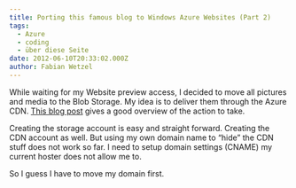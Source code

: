 ```yaml
---
title: Porting this famous blog to Windows Azure Websites (Part 2)
tags:
  - Azure
  - coding
  - über diese Seite
date: 2012-06-10T20:33:02.000Z
author: Fabian Wetzel
---
```


While waiting for my Website preview access, I decided to move all pictures and media to the Blob Storage. My idea is to deliver them through the Azure CDN. [This blog post](http://www.wadewegner.com/2011/08/using-windows-azure-blob-storage-and-cdn-with-wordpress/) gives a good overview of the action to take.

Creating the storage account is easy and straight forward. Creating the CDN account as well. But using my own domain name to “hide” the CDN stuff does not work so far. I need to setup domain settings (CNAME) my current hoster does not allow me to.

So I guess I have to move my domain first.


